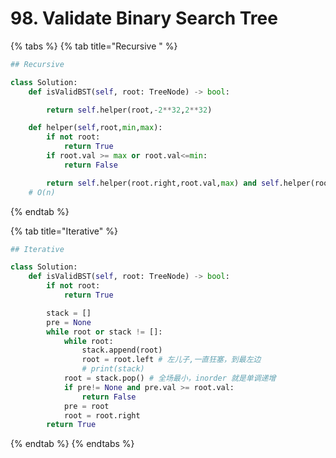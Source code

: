 # 98. Validate Binary Search Tree

{% tabs %}
{% tab title="Recursive " %}
```python
## Recursive 

class Solution:
    def isValidBST(self, root: TreeNode) -> bool:

        return self.helper(root,-2**32,2**32)

    def helper(self,root,min,max):
        if not root:
            return True
        if root.val >= max or root.val<=min:
            return False

        return self.helper(root.right,root.val,max) and self.helper(root.left,min,root.val)
    # O(n)
```
{% endtab %}

{% tab title="Iterative" %}
```python
## Iterative

class Solution:
    def isValidBST(self, root: TreeNode) -> bool:
        if not root:
            return True

        stack = []
        pre = None  
        while root or stack != []:
            while root:
                stack.append(root)
                root = root.left # 左儿子,一直狂塞，到最左边
                # print(stack)
            root = stack.pop() # 全场最小，inorder 就是单调递增
            if pre!= None and pre.val >= root.val:
                return False
            pre = root
            root = root.right
        return True
```
{% endtab %}
{% endtabs %}

